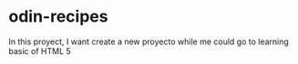 # odin-recipes
In this proyect, I want create a new proyecto while me could go to learning basic of HTML 5